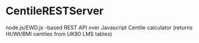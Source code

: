 CentileRESTServer
=================

node.js/EWD.js -based REST API over Javascript Centile calculator (returns Ht/Wt/BMI centiles from UK90 LMS tables)
